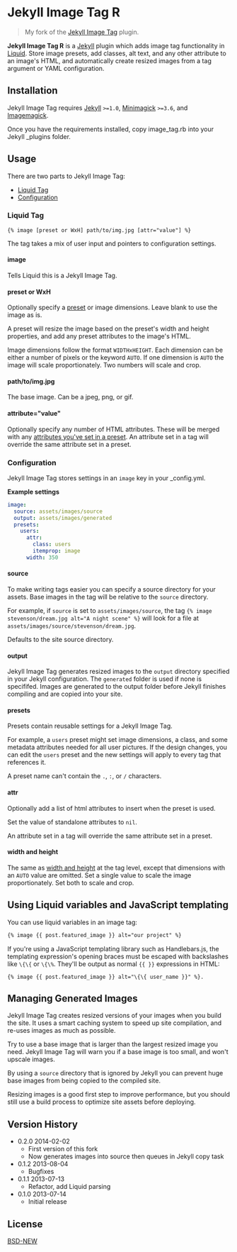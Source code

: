 # Jekyll Image Tag R

> My fork of the [Jekyll Image Tag](https://github.com/robwierzbowski/jekyll-image-tag) plugin.

**Jekyll Image Tag R** is a [Jekyll][1] plugin which adds image tag functionality in [Liquid][2]. Store image presets, add classes, alt text, and any other attribute to an image's HTML, and automatically create resized images from a tag argument or YAML configuration.

## Installation

Jekyll Image Tag requires [Jekyll](http://jekyllrb.com) `>=1.0`, [Minimagick](https://github.com/minimagick/minimagick) `>=3.6`, and [Imagemagick](http://www.imagemagick.org/script/index.php).

Once you have the requirements installed, copy image_tag.rb into your Jekyll _plugins folder.

## Usage

There are two parts to Jekyll Image Tag: 

- [Liquid Tag](#liquid-tag)
- [Configuration](#configuration)

### Liquid Tag

```
{% image [preset or WxH] path/to/img.jpg [attr="value"] %}
```

The tag takes a mix of user input and pointers to configuration settings. 

#### image

Tells Liquid this is a Jekyll Image Tag.

#### preset or WxH

Optionally specify a [preset](#presets) or image dimensions. Leave blank to use the image as is.

A preset will resize the image based on the preset's width and height properties, and add any preset attributes to the image's HTML.

Image dimensions follow the format `WIDTHxHEIGHT`. Each dimension can be either a number of pixels or the keyword `AUTO`. If one dimension is `AUTO` the image will scale proportionately. Two numbers will scale and crop.

#### path/to/img.jpg

The base image. Can be a jpeg, png, or gif.

#### attribute="value"

Optionally specify any number of HTML attributes. These will be merged with any [attributes you've set in a preset](#attr). An attribute set in a tag will override the same attribute set in a preset.

### Configuration

Jekyll Image Tag stores settings in an `image` key in your _config.yml.

**Example settings**

```yml
image:
  source: assets/images/source
  output: assets/images/generated
  presets:
    users:
      attr:
        class: users
        itemprop: image
      width: 350
```

#### source

To make writing tags easier you can specify a source directory for your assets. Base images in the tag will be relative to the `source` directory. 

For example, if `source` is set to `assets/images/source`, the tag `{% image stevenson/dream.jpg alt="A night scene" %}` will look for a file at `assets/images/source/stevenson/dream.jpg`.

Defaults to the site source directory.

#### output

Jekyll Image Tag generates resized images to the `output` directory specified in your Jekyll configuration. The `generated` folder is used if none is specififed. Images are generated to the output folder before Jekyll finishes compiling and are copied into your site.

#### presets

Presets contain reusable settings for a Jekyll Image Tag. 

For example, a `users` preset might set image dimensions, a class, and some metadata attributes needed for all user pictures. If the design changes, you can edit the `users` preset and the new settings will apply to every tag that references it.

A preset name can't contain the `.`, `:`, or `/` characters.

#### attr

Optionally add a list of html attributes to insert when the preset is used.

Set the value of standalone attributes to `nil`.

An attribute set in a tag will override the same attribute set in a preset.

#### width and height

The same as [width and height](#preset-or-wxh) at the tag level, except that dimensions with an `AUTO` value are omitted. Set a single value to scale the image proportionately. Set both to scale and crop.

## Using Liquid variables and JavaScript templating

You can use liquid variables in an image tag:

```html
{% image {{ post.featured_image }} alt="our project" %}
```

If you're using a JavaScript templating library such as Handlebars.js, the templating expression's opening braces must be escaped with backslashes like `\{\{` or `\{\%`. They'll be output as normal `{{ }}` expressions in HTML:

```
{% image {{ post.featured_image }} alt="\{\{ user_name }}" %}.
```

## Managing Generated Images

Jekyll Image Tag creates resized versions of your images when you build the site. It uses a smart caching system to speed up site compilation, and re-uses images as much as possible.

Try to use a base image that is larger than the largest resized image you need. Jekyll Image Tag will warn you if a base image is too small, and won't upscale images.

By using a `source` directory that is ignored by Jekyll you can prevent huge base images from being copied to the compiled site.

Resizing images is a good first step to improve performance, but you should still use a build process to optimize site assets before deploying.

## Version History

+ 0.2.0 2014-02-02
  + First version of this fork
  + Now generates images into source then queues in Jekyll copy task
+ 0.1.2 2013-08-04
  + Bugfixes
+ 0.1.1 2013-07-13
  + Refactor, add Liquid parsing
+ 0.1.0 2013-07-14
  + Initial release

## License

[BSD-NEW](http://en.wikipedia.org/wiki/BSD_License)


[1]: http://jekyllrb.com
[2]: https://github.com/Shopify/liquid
